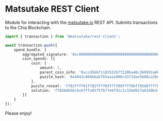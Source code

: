 # Matsutake REST Client

Module for interacting with the [matsutake.io](https://www.matsutake.io) REST API. Submits transactions to the Chia Blockchain.

```TypeScript
import { transaction } from '@matsutake/rest-client';

await transaction.push({
    spend_bundle: {
        aggregated_signature: '0xc00000000000000000000000000000000000000000000000000000000000000000000000000000000000000000000000000000000000000000000000000000000000000000000000000000000000000000000000000000000000000000000000',
        coin_spends: [{
            coin: {
                amount: 1,
                parent_coin_info: '0xccd5bb71183532bff220ba46c268991a00000000000000000000000000004082',
                puzzle_hash: '0x4843c869bba5f65aa1e806cd372dae5668ca3b69640d067e86837ca96b324e71'
            },
            puzzle_reveal: 'ff02ffff01ff02ffff03ffff09ffff0bff0580ffff01a02cf24dba5fb0a30e26e83b2ac5b9e29e1b161e5c1fa7425e73043362938b982480ffff01ff04ffff04ff02ffff04ff0bffff04ff17ff80808080ff8080ffff01ff088080ff0180ffff04ffff0133ff018080',
            solution: 'ff8568656c6c6fffa05f5767744f91c1c326d927a63d9b34fa7035c10e3eb838c44e3afe127c1b7675ff0280'
        }]
    }
});
```

Please enjoy!